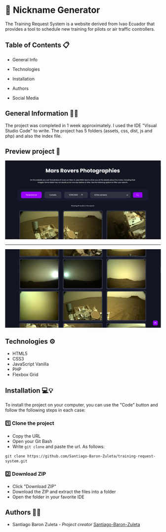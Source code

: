 # 📝 Nickname Generator

The Training Request System is a website derived from Ivao Ecuador that provides a tool to schedule new training for pilots or air traffic controllers.

## Table of Contents 📋
- General Info

- Technologies

- Installation

- Authors

- Social Media

## General Information 🙋‍♂️

The project was completed in 1 week approximately. I used the IDE "Visual Studio Code" to write. The project has 5 folders (assets, css, dist, js and php) and also the index file.

## Preview project 📸
![](https://raw.githubusercontent.com/Santiago-Baron-Zuleta/mars-api/master/assets/preview_1.JPG)

-------------------------------------
![](https://raw.githubusercontent.com/Santiago-Baron-Zuleta/mars-api/master/assets/preview_2.JPG)

## Technologies ⚙️

- HTML5
- CSS3
- JavaScript Vanilla
- PHP
- Flexbox Grid

## Installation 💻💡

To install the project on your computer, you can use the "Code" button and follow the following steps in each case:

### 1️⃣ Clone the project

- Copy the URL
- Open your Git Bash
- Write ``` git clone ``` and paste the url. As follows:

``` 
git clone https://github.com/Santiago-Baron-Zuleta/training-request-system.git
```

### 2️⃣ Download ZIP

- Click "Download ZIP"
- Download the ZIP and extract the files into a folder
- Open the folder in your favorite IDE

## Authors 🦸‍♀️

- Santiago Baron Zuleta - *Project creator* [Santiago-Baron-Zuleta](https://github.com/Santiago-Baron-Zuleta)